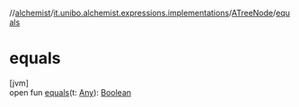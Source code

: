 //[alchemist](../../../index.md)/[it.unibo.alchemist.expressions.implementations](../index.md)/[ATreeNode](index.md)/[equals](equals.md)

# equals

[jvm]\
open fun [equals](equals.md)(t: [Any](https://kotlinlang.org/api/latest/jvm/stdlib/kotlin/-any/index.html)): [Boolean](https://kotlinlang.org/api/latest/jvm/stdlib/kotlin/-boolean/index.html)
